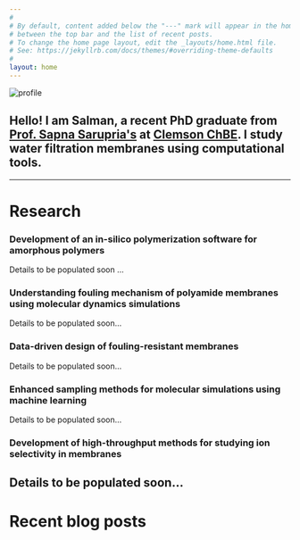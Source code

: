 ```yaml
---
#
# By default, content added below the "---" mark will appear in the home page
# between the top bar and the list of recent posts.
# To change the home page layout, edit the _layouts/home.html file.
# See: https://jekyllrb.com/docs/themes/#overriding-theme-defaults
#
layout: home
---
```


![profile](/assets/profile.png#profile)

## Hello! I am Salman, a recent PhD graduate from [Prof. Sapna Sarupria's](https://sarupriagroup.github.io) at [Clemson ChBE](https://www.clemson.edu/cecas/departments/chbe/). I study water filtration membranes using computational tools.
---

# Research

### Development of an in-silico polymerization software for amorphous polymers

Details to be populated soon ...

### Understanding fouling mechanism of polyamide membranes using molecular dynamics simulations

Details to be populated soon...

### Data-driven design of fouling-resistant membranes

Details to be populated soon...

### Enhanced sampling methods for molecular simulations using machine learning

Details to be populated soon...

### Development of high-throughput methods for studying ion selectivity in membranes

Details to be populated soon...
---

# Recent blog posts

